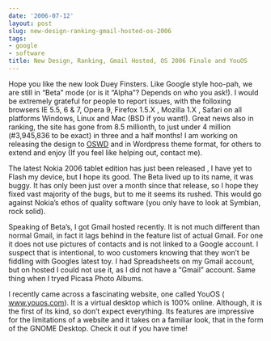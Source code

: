 ```yaml
---
date: '2006-07-12'
layout: post
slug: new-design-ranking-gmail-hosted-os-2006
tags:
- google
- software
title: New Design, Ranking, Gmail Hosted, OS 2006 Finale and YouOS
---
```


Hope you like the new look Duey Finsters. Like Google style hoo-pah, we are
still in “Beta” mode (or is it “Alpha”? Depends on who you ask!). I would be
extremely grateful for people to report issues, with the folloxing browsers IE
5.5, 6 & 7, Opera 9, Firefox 1.5.X , Mozilla 1.X , Safari on all platforms
Windows, Linux and Mac (BSD if you want!). Great news also in ranking, the
site has gone from 8.5 millionth, to just under 4 million (\#3,945,836 to be
exact) in three and a half months! I am working on releasing the design to
[OSWD][] and in Wordpress theme format, for others to extend and enjoy (If you
feel like helping out, contact me).

The latest Nokia 2006 tablet edition has just been released , I have yet to
Flash my device, but I hope its good. The Beta lived up to its name, it was
buggy. It has only been just over a month since that release, so I hope they
fixed vast majority of the bugs, but to me it seems its rushed. This would go
against Nokia’s ethos of quality software (you only have to look at Symbian,
rock solid).

Speaking of Beta’s, I got Gmail hosted recently. It is not much different than
normal Gmail, in fact it lags behind in the feature list of actual Gmail. For
one it does not use pictures of contacts and is not linked to a Google
account. I suspect that is intentional, to woo customers knowing that they
won’t be fiddling with Googles latest toy. I had Spreadsheets on my Gmail
account, but on hosted I could not use it, as I did not have a “Gmail”
account. Same thing when I tryed Picasa Photo Albums.

I recently came across a fascinating website, one called YouOS (
www.youos.com). It is a virtual desktop which is 100% online. Although, it is
the first of its kind, so don’t expect everything. Its features are impressive
for the limitations of a website and it takes on a familiar look, that in the
form of the GNOME Desktop. Check it out if you have time!

[OSWD]: http://www.oswd.org/